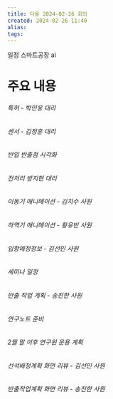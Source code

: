 ```yaml
---
title: 다울 2024-02-26 회의
created: 2024-02-26 11:40
alias:
tags:
---
```

일정
스마트공장
ai

# 주요 내용
###### 특허 - 박민웅 대리
###### 센서 - 김정훈 대리 
###### 반입 반출점 시각화
###### 전처리 방지현 대리
###### 이동기 애니메이션 - 김치수 사원
###### 하역기 애니메이션 - 황유빈 사원
###### 입항예정정보 - 김선민 사원
###### 세미나 일정
###### 반출 작업 계획 - 송진한 사원
###### 연구노트 준비
######  2월 말 이후 연구원 운용 계획 
###### 선석배정계획 화면 리뷰 - 김선민 사원
###### 반출작업계획 화면 리뷰 - 송진한 사원



